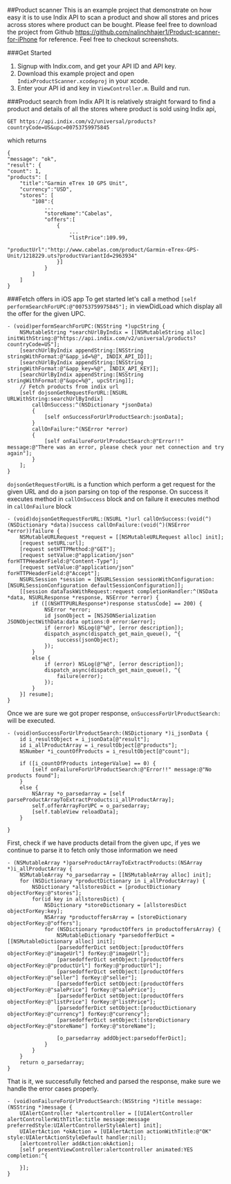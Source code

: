 ##Product scanner
This is an example project that demonstrate on how easy it is to use Indix API to scan a product and show all stores and prices across stores where product can be bought. Please feel free to download the project from Github https://github.com/nalinchhajer1/Product-scanner-for-iPhone for reference. Feel free to checkout screenshots.

###Get Started
1. Signup with Indix.com, and get your API ID and API key. 
2. Download this example  project and open `IndixProductScanner.xcodeproj` in your xcode.
3. Enter your API id and key in `ViewController.m`. Build and run.

###Product search from Indix API
It is relatively straight forward to find a product and details of all the stores where product is sold using Indix api, 

```
GET https://api.indix.com/v2/universal/products?countryCode=US&upc=00753759975845
```
which returns 

```
{
"message": "ok",
"result": {
"count": 1,
"products": [
	"title":"Garmin eTrex 10 GPS Unit",
	"currency":"USD",
	"stores": [
		"108":{
			...
			"storeName":"Cabelas",
			"offers":[
				{
					...
					"listPrice":109.99,
					"productUrl":"http://www.cabelas.com/product/Garmin-eTrex-GPS-Unit/1218229.uts?productVariantId=2963934"
				}]
			}
		]
	]
}

```


###Fetch offers in iOS app
To get started let's call a method `[self performSearchForUPC:@"00753759975845"];` in viewDidLoad which display all the offer for the given UPC.

```
- (void)performSearchForUPC:(NSString *)upcString {
    NSMutableString *searchUrlByIndix = [[NSMutableString alloc] initWithString:@"https://api.indix.com/v2/universal/products?countryCode=US"];
    [searchUrlByIndix appendString:[NSString stringWithFormat:@"&app_id=%@", INDIX_API_ID]];
    [searchUrlByIndix appendString:[NSString stringWithFormat:@"&app_key=%@", INDIX_API_KEY]];
    [searchUrlByIndix appendString:[NSString stringWithFormat:@"&upc=%@", upcString]];
    // Fetch products from indix url
    [self dojsonGetRequestForURL:[NSURL URLWithString:searchUrlByIndix] 
	    callOnSuccess:^(NSDictionary *jsonData) 
	    {
	        [self onSuccessForUrlProductSearch:jsonData];
	    } 
	    callOnFailure:^(NSError *error) 
	    {
	        [self onFailureForUrlProductSearch:@"Error!!" message:@"There was an error, please check your net connection and try again"];
	    }
    ];
}

```

`dojsonGetRequestForURL` is a function which perform a get request for the given URL and do a json parsing on top of the response. On success it executes method in `callOnSuccess` block and on failure it executes method in `callOnFailure` block

```
- (void)dojsonGetRequestForURL:(NSURL *)url callOnSuccess:(void(^)(NSDictionary *data))success callOnFailure:(void(^)(NSError *error))failure {
    NSMutableURLRequest *request = [[NSMutableURLRequest alloc] init];
    [request setURL:url];
    [request setHTTPMethod:@"GET"];
    [request setValue:@"application/json" forHTTPHeaderField:@"Content-Type"];
    [request setValue:@"application/json" forHTTPHeaderField:@"Accept"];
    NSURLSession *session = [NSURLSession sessionWithConfiguration:[NSURLSessionConfiguration defaultSessionConfiguration]];
    [[session dataTaskWithRequest:request completionHandler:^(NSData *data, NSURLResponse *response, NSError *error) {
        if ([(NSHTTPURLResponse*)response statusCode] == 200) {
            NSError *error;
            id jsonObject = [NSJSONSerialization JSONObjectWithData:data options:0 error:&error];
            if (error) NSLog(@"%@", [error description]);
            dispatch_async(dispatch_get_main_queue(), ^{
                success(jsonObject);
            });
        }
        else {
            if (error) NSLog(@"%@", [error description]);
            dispatch_async(dispatch_get_main_queue(), ^{
                failure(error);
            });
        }
    }] resume];
}
```
Once we are sure we got proper response, `onSuccessForUrlProductSearch:` will be executed.

```
- (void)onSuccessForUrlProductSearch:(NSDictionary *)i_jsonData {
    id i_resultObject = i_jsonData[@"result"];
    id i_allProductArray = i_resultObject[@"products"];
    NSNumber *i_countOfProducts = i_resultObject[@"count"];
    
    if ([i_countOfProducts integerValue] == 0) {
        [self onFailureForUrlProductSearch:@"Error!!" message:@"No products found"];
    }
    else {
        NSArray *o_parsedarray = [self parseProductArrayToExtractProducts:i_allProductArray];
        self.offerArrayForUPC = o_parsedarray;
        [self.tableView reloadData];
    }

}
```
First, check if we have products detail from the given upc, if yes we continue to parse it to fetch only those information we need

```
- (NSMutableArray *)parseProductArrayToExtractProducts:(NSArray *)i_allProductArray {
    NSMutableArray *o_parsedarray = [[NSMutableArray alloc] init];
    for (NSDictionary *productDictionary in i_allProductArray) {
        NSDictionary *allstoresDict = [productDictionary objectForKey:@"stores"];
        for(id key in allstoresDict) {
            NSDictionary *storeDictionary = [allstoresDict objectForKey:key];
            NSArray *productoffersArray = [storeDictionary objectForKey:@"offers"];
            for (NSDictionary *productOffers in productoffersArray) {
                NSMutableDictionary *parsedofferDict = [[NSMutableDictionary alloc] init];
                [parsedofferDict setObject:[productOffers objectForKey:@"imageUrl"] forKey:@"imageUrl"];
                [parsedofferDict setObject:[productOffers objectForKey:@"productUrl"] forKey:@"productUrl"];
                [parsedofferDict setObject:[productOffers objectForKey:@"seller"] forKey:@"seller"];
                [parsedofferDict setObject:[productOffers objectForKey:@"salePrice"] forKey:@"salePrice"];
                [parsedofferDict setObject:[productOffers objectForKey:@"listPrice"] forKey:@"listPrice"];
                [parsedofferDict setObject:[productDictionary objectForKey:@"currency"] forKey:@"currency"];
                [parsedofferDict setObject:[storeDictionary objectForKey:@"storeName"] forKey:@"storeName"];
                
                [o_parsedarray addObject:parsedofferDict];
            }
        }
    }
    return o_parsedarray;
}

```

That is it, we successfully fetched and parsed the response, make sure we handle the error cases properly.

```
- (void)onFailureForUrlProductSearch:(NSString *)title message:(NSString *)message {
    UIAlertController *alertcontroller = [[UIAlertController alertControllerWithTitle:title message:message preferredStyle:UIAlertControllerStyleAlert] init];
    UIAlertAction *okAction = [UIAlertAction actionWithTitle:@"OK" style:UIAlertActionStyleDefault handler:nil];
    [alertcontroller addAction:okAction];
    [self presentViewController:alertcontroller animated:YES completion:^{
        
    }];
}
```

